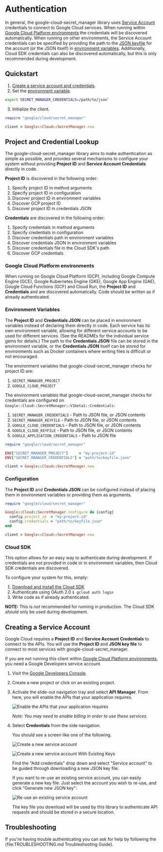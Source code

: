 # Authentication

In general, the google-cloud-secret_manager library uses [Service
Account](https://cloud.google.com/iam/docs/creating-managing-service-accounts)
credentials to connect to Google Cloud services. When running within [Google
Cloud Platform environments](#google-cloud-platform-environments)
the credentials will be discovered automatically. When running on other
environments, the Service Account credentials can be specified by providing the
path to the [JSON
keyfile](https://cloud.google.com/iam/docs/managing-service-account-keys) for
the account (or the JSON itself) in [environment
variables](#environment-variables). Additionally, Cloud SDK credentials can also
be discovered automatically, but this is only recommended during development.

## Quickstart

1. [Create a service account and credentials](#creating-a-service-account).
2. Set the [environment variable](#environment-variables).

```sh
export SECRET_MANAGER_CREDENTIALS=/path/to/json`
```

3. Initialize the client.

```ruby
require "google/cloud/secret_manager"

client = Google::Cloud::SecretManager.new
```

## Project and Credential Lookup

The google-cloud-secret_manager library aims to make authentication
as simple as possible, and provides several mechanisms to configure your system
without providing **Project ID** and **Service Account Credentials** directly in
code.

**Project ID** is discovered in the following order:

1. Specify project ID in method arguments
2. Specify project ID in configuration
3. Discover project ID in environment variables
4. Discover GCP project ID
5. Discover project ID in credentials JSON

**Credentials** are discovered in the following order:

1. Specify credentials in method arguments
2. Specify credentials in configuration
3. Discover credentials path in environment variables
4. Discover credentials JSON in environment variables
5. Discover credentials file in the Cloud SDK's path
6. Discover GCP credentials

### Google Cloud Platform environments

When running on Google Cloud Platform (GCP), including Google Compute Engine (GCE),
Google Kubernetes Engine (GKE), Google App Engine (GAE), Google Cloud Functions
(GCF) and Cloud Run, the **Project ID** and **Credentials** and are discovered
automatically. Code should be written as if already authenticated.

### Environment Variables

The **Project ID** and **Credentials JSON** can be placed in environment
variables instead of declaring them directly in code. Each service has its own
environment variable, allowing for different service accounts to be used for
different services. (See the READMEs for the individual service gems for
details.) The path to the **Credentials JSON** file can be stored in the
environment variable, or the **Credentials JSON** itself can be stored for
environments such as Docker containers where writing files is difficult or not
encouraged.

The environment variables that google-cloud-secret_manager checks for project ID are:

1. `SECRET_MANAGER_PROJECT`
2. `GOOGLE_CLOUD_PROJECT`

The environment variables that google-cloud-secret_manager checks for credentials are configured on `Google::Cloud::SecretManager::V1beta1::Credentials`:

1. `SECRET_MANAGER_CREDENTIALS` - Path to JSON file, or JSON contents
2. `SECRET_MANAGER_KEYFILE` - Path to JSON file, or JSON contents
3. `GOOGLE_CLOUD_CREDENTIALS` - Path to JSON file, or JSON contents
4. `GOOGLE_CLOUD_KEYFILE` - Path to JSON file, or JSON contents
5. `GOOGLE_APPLICATION_CREDENTIALS` - Path to JSON file

```ruby
require "google/cloud/secret_manager"

ENV["SECRET_MANAGER_PROJECT"]     = "my-project-id"
ENV["SECRET_MANAGER_CREDENTIALS"] = "path/to/keyfile.json"

client = Google::Cloud::SecretManager.new
```

### Configuration

The **Project ID** and **Credentials JSON** can be configured instead of placing them in environment variables or providing them as arguments.

```ruby
require "google/cloud/secret_manager"

Google::Cloud::SecretManager.configure do |config|
  config.project_id  = "my-project-id"
  config.credentials = "path/to/keyfile.json"
end

client = Google::Cloud::SecretManager.new
```

### Cloud SDK

This option allows for an easy way to authenticate during development. If
credentials are not provided in code or in environment variables, then Cloud SDK
credentials are discovered.

To configure your system for this, simply:

1. [Download and install the Cloud SDK](https://cloud.google.com/sdk)
2. Authenticate using OAuth 2.0 `$ gcloud auth login`
3. Write code as if already authenticated.

**NOTE:** This is _not_ recommended for running in production. The Cloud SDK
*should* only be used during development.

[gce-how-to]: https://cloud.google.com/compute/docs/authentication#using
[dev-console]: https://console.cloud.google.com/project

[enable-apis]: https://raw.githubusercontent.com/GoogleCloudPlatform/gcloud-common/master/authentication/enable-apis.png

[create-new-service-account]: https://raw.githubusercontent.com/GoogleCloudPlatform/gcloud-common/master/authentication/create-new-service-account.png
[create-new-service-account-existing-keys]: https://raw.githubusercontent.com/GoogleCloudPlatform/gcloud-common/master/authentication/create-new-service-account-existing-keys.png
[reuse-service-account]: https://raw.githubusercontent.com/GoogleCloudPlatform/gcloud-common/master/authentication/reuse-service-account.png

## Creating a Service Account

Google Cloud requires a **Project ID** and **Service Account Credentials** to
connect to the APIs. You will use the **Project ID** and **JSON key file** to
connect to most services with google-cloud-secret_manager.

If you are not running this client within [Google Cloud Platform
environments](#google-cloud-platform-environments), you need a Google
Developers service account.

1. Visit the [Google Developers Console][dev-console].
1. Create a new project or click on an existing project.
1. Activate the slide-out navigation tray and select **API Manager**. From
   here, you will enable the APIs that your application requires.

   ![Enable the APIs that your application requires][enable-apis]

   *Note: You may need to enable billing in order to use these services.*

1. Select **Credentials** from the side navigation.

   You should see a screen like one of the following.

   ![Create a new service account][create-new-service-account]

   ![Create a new service account With Existing Keys][create-new-service-account-existing-keys]

   Find the "Add credentials" drop down and select "Service account" to be
   guided through downloading a new JSON key file.

   If you want to re-use an existing service account, you can easily generate a
   new key file. Just select the account you wish to re-use, and click "Generate
   new JSON key":

   ![Re-use an existing service account][reuse-service-account]

   The key file you download will be used by this library to authenticate API
   requests and should be stored in a secure location.

## Troubleshooting

If you're having trouble authenticating you can ask for help by following the
{file:TROUBLESHOOTING.md Troubleshooting Guide}.
